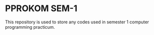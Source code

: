 # PPROKOM SEM-1

This repository is used to store any codes used in semester 1 computer programming practicum.
